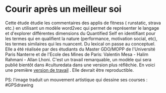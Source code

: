# Courir après un meilleur soi
Cette étude étudie les commentaires des applis de fitness ( runstatic, strava etc.) en utilisant un modèle word2vec qui permet de représenter le langage et d'explorer différentes dimensions du Quantified Self en identifiant pour les termes qui en qualifient la nature (performance, motivation social, etc), les termes similaires qui les nuancent. Du lexical on passe au conceptuel.
Elle a été réalisée par des étudiants du Master GDO/MOPP  de l'Université Paris Nanterre et de l'Ecole des Mines de Paris: Valentin Mesa - Halim Rahmani - Allan Lhoni. C'est un travail remarquable, un modèle qui sera publié bientôt dans #culturedata dans une version plus réflêchie. En voici une première [version de travail](https://benaventc.github.io/Fitness/fitnessapp.html) . Elle devrait être reproductible.

PS: l'image traduit un mouvement artistique qui dessine ses courses : #GPSdrawing
